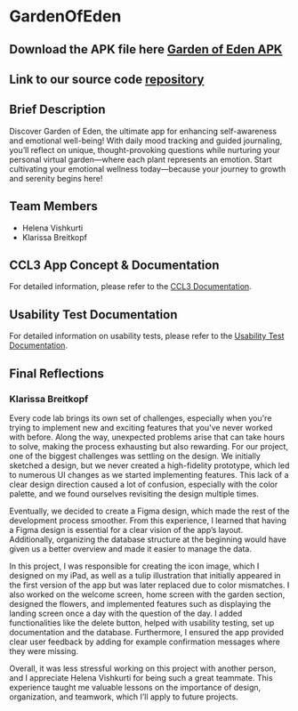 # GardenOfEden

## Download the APK file here [Garden of Eden APK](GardenOfEden.apk) 

## Link to our source code [repository](https://github.com/HelenaTrojes/GardenOfEden)

## Brief Description
Discover Garden of Eden, the ultimate app for enhancing self-awareness and emotional well-being! 
With daily mood tracking and guided journaling, you’ll reflect on unique, thought-provoking questions 
while nurturing your personal virtual garden—where each plant represents an emotion. 
Start cultivating your emotional wellness today—because your journey to growth and serenity begins here!

## Team Members
- Helena Vishkurti
- Klarissa Breitkopf
  
## CCL3 App Concept & Documentation
For detailed information, please refer to the [CCL3 Documentation](docs/documentation.md).

## Usability Test Documentation
For detailed information on usability tests, please refer to the [Usability Test Documentation](docs/usability_tests.md).

## Final Reflections

### Klarissa Breitkopf
Every code lab brings its own set of challenges, especially when you're trying to implement new and exciting features that you've never worked with before. Along the way, unexpected problems arise that can take hours to solve, making the process exhausting but also rewarding. For our project, one of the biggest challenges was settling on the design. We initially sketched a design, but we never created a high-fidelity prototype, which led to numerous UI changes as we started implementing features. This lack of a clear design direction caused a lot of confusion, especially with the color palette, and we found ourselves revisiting the design multiple times.

Eventually, we decided to create a Figma design, which made the rest of the development process smoother. From this experience, I learned that having a Figma design is essential for a clear vision of the app’s layout. Additionally, organizing the database structure at the beginning would have given us a better overview and made it easier to manage the data.

In this project, I was responsible for creating the icon image, which I designed on my iPad, as well as a tulip illustration that initially appeared in the first version of the app but was later replaced due to color mismatches. I also worked on the welcome screen, home screen with the garden section, designed the flowers, and implemented features such as displaying the landing screen once a day with the question of the day. I added functionalities like the delete button, helped with usability testing, set up documentation and the database. Furthermore, I ensured the app provided clear user feedback by adding for example confirmation messages where they were missing.

Overall, it was less stressful working on this project with another person, and I appreciate Helena Vishkurti for being such a great teammate. This experience taught me valuable lessons on the importance of design, organization, and teamwork, which I’ll apply to future projects.


